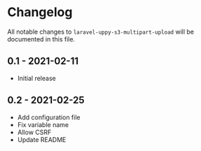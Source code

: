 # Changelog

All notable changes to `laravel-uppy-s3-multipart-upload` will be documented in this file.

## 0.1 - 2021-02-11

- Initial release

## 0.2 - 2021-02-25

- Add configuration file
- Fix variable name
- Allow CSRF
- Update README

